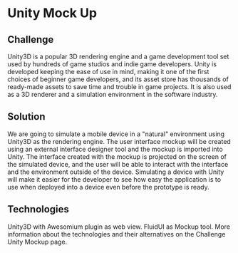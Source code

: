 Unity Mock Up
=======

Challenge
-------

Unity3D is a popular 3D rendering engine and a game development tool set used by hundreds of game studios and indie game developers. Unity is developed keeping the ease of use in mind, making it one of the first choices of beginner game developers, and its asset store has thousands of ready-made assets to save time and trouble in game projects. It is also used as a 3D renderer and a simulation environment in the software industry.

Solution
-------

We are going to simulate a mobile device in a "natural" environment using Unity3D as the rendering engine. The user interface mockup will be created using an external interface designer tool and the mockup is imported into Unity. The interface created with the mockup is projected on the screen of the simulated device, and the user will be able to interact with the interface and the environment outside of the device. Simulating a device with Unity will make it easier for the developer to see how easy the application is to use when deployed into a device even before the prototype is ready.


Technologies
-------

Unity3D with Awesomium plugin as web view. FluidUI as Mockup tool. More information about the technologies and their alternatives on the Challenge Unity Mockup page.
